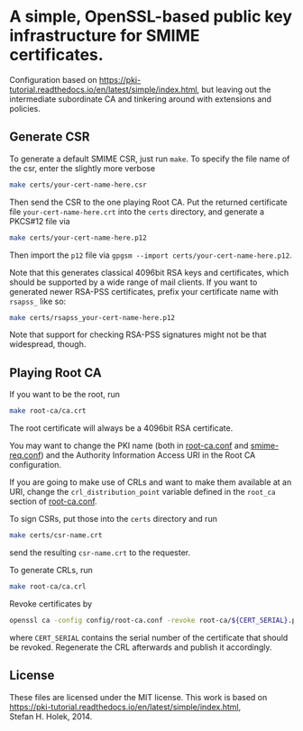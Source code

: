 # A simple, OpenSSL-based public key infrastructure for SMIME certificates.

Configuration based on
https://pki-tutorial.readthedocs.io/en/latest/simple/index.html, but leaving out
the intermediate subordinate CA and tinkering around with extensions and
policies.

## Generate CSR

To generate a default SMIME CSR, just run `make`.  To specify the file name of
the csr, enter the slightly more verbose

```sh
make certs/your-cert-name-here.csr
```

Then send the CSR to the one playing Root CA.  Put the returned certificate file
`your-cert-name-here.crt` into the `certs` directory, and generate a PKCS#12 file
via

```sh
make certs/your-cert-name-here.p12
```

Then import the `p12` file via `gpgsm --import certs/your-cert-name-here.p12`.

Note that this generates classical 4096bit RSA keys and certificates, which
should be supported by a wide range of mail clients.  If you want to generated
newer RSA-PSS certificates, prefix your certificate name with `rsapss_` like so:

```sh
make certs/rsapss_your-cert-name-here.p12
```

Note that support for checking RSA-PSS signatures might not be that widespread,
though.

## Playing Root CA

If you want to be the root, run

```sh
make root-ca/ca.crt
```

The root certificate will always be a 4096bit RSA certificate.

You may want to change the PKI name (both in [root-ca.conf](config/root-ca.conf)
and [smime-req.conf](config/smime-req.conf)) and the Authority Information
Access URI in the Root CA configuration.

If you are going to make use of CRLs and want to make them available at an URI,
change the `crl_distribution_point` variable defined in the `root_ca` section of
[root-ca.conf](config/root-ca.conf).

To sign CSRs, put those into the `certs` directory and run

```sh
make certs/csr-name.crt
```

send the resulting `csr-name.crt` to the requester.

To generate CRLs, run

```sh
make root-ca/ca.crl
```

Revoke certificates by

```sh
openssl ca -config config/root-ca.conf -revoke root-ca/${CERT_SERIAL}.pem
```

where `CERT_SERIAL` contains the serial number of the certificate that should be
revoked.  Regenerate the CRL afterwards and publish it accordingly.

## License

These files are licensed under the MIT license.  This work is based on
https://pki-tutorial.readthedocs.io/en/latest/simple/index.html,
Stefan H. Holek, 2014.
